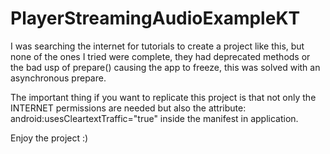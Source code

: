 # PlayerStreamingAudioExampleKT

I was searching the internet for tutorials to create a project like this, but none of the ones I tried were complete, they had deprecated methods or the bad usp of prepare() causing the app to freeze, this was solved with an asynchronous prepare.

The important thing if you want to replicate this project is that not only the INTERNET permissions are needed but also the attribute:
android:usesCleartextTraffic="true"
inside the manifest in application.

Enjoy the project :)

